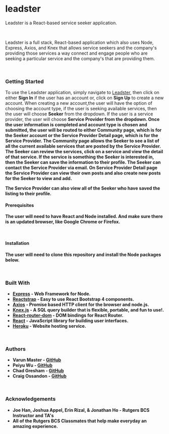 # leadster

Leadster is a React-based service seeker application.

<br>
<p>Leadster is a full stack, React-based application which also uses Node, Express, Axios, and Knex that allows service seekers and the company's providing those services a way connect and engage people who are seeking a particular service and the company's that are providing them.</p>
<br>
<h3>Getting Started</h3>
<p>To use the Leadster application, simply navigate to <a href="#" rel="nofollow">Leadster</a>, then click on either <b>Sign In</b> if the user has an account or, click on <b>Sign Up</b> to create a new account. When creating a new account,the user will have the option of choosing the account type, if the user is seeking available services, then the user will choose <b>Seeker</b> from the dropdown. If the user is a service provider, the user will choose <b>Service Provider<b> from the dropdown. Once the user information is completed and account type is chosen and submitted, the user will be routed to either <b>Community</b> page, which is for the <b>Seeker</b> account or the <b>Service Provider Detail</b> page, which is for the <b>Service Provider</b>. The <b>Community</b> page allows the <b>Seeker</b> to see a list of all the current available services that are posted by the <b>Service Provider</b>. The <b>Seeker</b> can review the services, click on a service and view the detail of that service. If the service is something the <b>Seeker</b> is interested in, then the <b>Seeker</b> can save the information to their profile. The <b>Seeker</b> can contact the <b>Service Provider</b> via email. On <b>Service Provider Detail</b> page the <b>Service Provider</b> can view their own posts and also create new posts for the <b>Seeker</b> to view and add.</p> The <b>Service Provider</b> can also view all of the <b>Seeker</b> who have saved the listing to their profile.
<br>
<h4>Prerequisites</h4>
<p>The user will need to have React and Node installed. And make sure there is an updated browser, like Google Chrome or Firefox.</p>
<br>
<h4>Installation</h4>
<p>The user will need to clone this repository and install the Node packages below.</p>
<br>
<h3>Built With</h3>
<ul>
<li><a href="https://www.npmjs.com/package/express" rel="nofollow">Express</a> - Web Framework for Node.</li>
<li><a href="https://reactstrap.github.io/" rel="nofollow">Reactstrap</a> - Easy to use React Bootstrap 4 components.</li>
<li><a href="https://www.npmjs.com/package/axios" rel="nofollow">Axios</a> - Promise based HTTP client for the browser and node.js.</li>
<li><a href="https://www.npmjs.com/package/knex" rel="nofollow">Knex.js</a> - A SQL query builder that is flexible, portable, and fun to use!.</li>
<li><a href="https://www.npmjs.com/package/react-router-dom" rel="nofollow">React-router-dom</a> - DOM bindings for React Router.</li>
<li><a href="https://reactjs.org/" rel="nofollow">React</a> - JavaScript library for building user interfaces.</li>
<li><a href="https://www.heroku.com" rel="nofollow">Heroku</a> - Website hosting service.</li>
</ul>
<br>
<h3>Authors</h3>
<ul>
<li><strong>Varun Master</strong> - <a href="https://github.com/varunmaster">GitHub</a></li>
<li><strong>Peiyu Wu</strong> - <a href="https://github.com/peiyuwu9">GitHub</a></li>
<li><strong>Chad Gresham</strong> - <a href="https://github.com/bxxdyz">GitHub</a></li>
<li><strong>Craig Ossandon</strong> - <a href="https://github.com/Sandman105">GitHub</a></li>
</ul>
<br>
<h3>Acknowledgements</h3>
<ul>
<li><strong>Joe Han, Joshua Appel, Erin Rizal, & Jonathan Ho</strong> - Rutgers BCS Instructor and TA's</li>
<li>All of the Rutgers BCS Classmates that help make everyday an amazing experience.</li>
